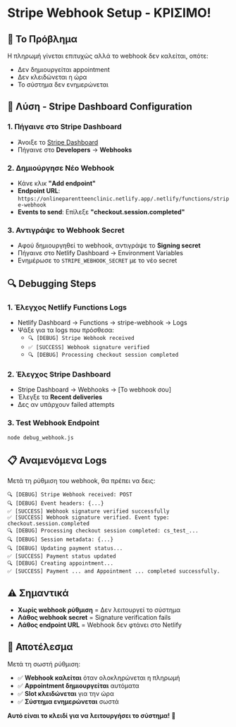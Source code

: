 # Stripe Webhook Setup - ΚΡΙΣΙΜΟ!

## 🚨 **Το Πρόβλημα**
Η πληρωμή γίνεται επιτυχώς αλλά το webhook δεν καλείται, οπότε:
- Δεν δημιουργείται appointment
- Δεν κλειδώνεται η ώρα
- Το σύστημα δεν ενημερώνεται

## 🔧 **Λύση - Stripe Dashboard Configuration**

### 1. **Πήγαινε στο Stripe Dashboard**
- Άνοιξε το [Stripe Dashboard](https://dashboard.stripe.com)
- Πήγαινε στο **Developers** → **Webhooks**

### 2. **Δημιούργησε Νέο Webhook**
- Κάνε κλικ **"Add endpoint"**
- **Endpoint URL**: `https://onlineparentteenclinic.netlify.app/.netlify/functions/stripe-webhook`
- **Events to send**: Επίλεξε **"checkout.session.completed"**

### 3. **Αντιγράψε το Webhook Secret**
- Αφού δημιουργηθεί το webhook, αντιγράψε το **Signing secret**
- Πήγαινε στο Netlify Dashboard → Environment Variables
- Ενημέρωσε το `STRIPE_WEBHOOK_SECRET` με το νέο secret

## 🔍 **Debugging Steps**

### 1. **Έλεγχος Netlify Functions Logs**
- Netlify Dashboard → Functions → stripe-webhook → Logs
- Ψάξε για τα logs που πρόσθεσα:
  - `🔍 [DEBUG] Stripe Webhook received`
  - `✅ [SUCCESS] Webhook signature verified`
  - `🔍 [DEBUG] Processing checkout session completed`

### 2. **Έλεγχος Stripe Dashboard**
- Stripe Dashboard → Webhooks → [Το webhook σου]
- Έλεγξε τα **Recent deliveries**
- Δες αν υπάρχουν failed attempts

### 3. **Test Webhook Endpoint**
```bash
node debug_webhook.js
```

## 📋 **Αναμενόμενα Logs**

Μετά τη ρύθμιση του webhook, θα πρέπει να δεις:

```
🔍 [DEBUG] Stripe Webhook received: POST
🔍 [DEBUG] Event headers: {...}
✅ [SUCCESS] Webhook signature verified successfully
✅ [SUCCESS] Webhook signature verified. Event type: checkout.session.completed
🔍 [DEBUG] Processing checkout session completed: cs_test_...
🔍 [DEBUG] Session metadata: {...}
🔍 [DEBUG] Updating payment status...
✅ [SUCCESS] Payment status updated
🔍 [DEBUG] Creating appointment...
✅ [SUCCESS] Payment ... and Appointment ... completed successfully.
```

## ⚠️ **Σημαντικά**

- **Χωρίς webhook ρύθμιση** = Δεν λειτουργεί το σύστημα
- **Λάθος webhook secret** = Signature verification fails
- **Λάθος endpoint URL** = Webhook δεν φτάνει στο Netlify

## 🎯 **Αποτέλεσμα**

Μετά τη σωστή ρύθμιση:
- ✅ **Webhook καλείται** όταν ολοκληρώνεται η πληρωμή
- ✅ **Appointment δημιουργείται** αυτόματα
- ✅ **Slot κλειδώνεται** για την ώρα
- ✅ **Σύστημα ενημερώνεται** σωστά

**Αυτό είναι το κλειδί για να λειτουργήσει το σύστημα!** 🔑
